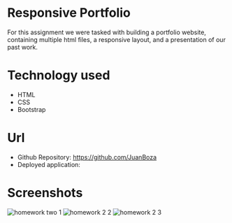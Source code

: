 # Responsive Portfolio
For this assignment we were tasked with building a portfolio website, containing multiple html files, a responsive layout, and a presentation of our past work. 

# Technology used 
  * HTML 
  * CSS 
  * Bootstrap 
 # Url 
  * Github Repository: https://github.com/JuanBoza
  * Deployed application: 
 
  
 # Screenshots
 ![homework two 1 ](https://user-images.githubusercontent.com/70541910/106702519-ba079380-65a5-11eb-96e8-986520ca4fe4.png)
![homework 2 2 ](https://user-images.githubusercontent.com/70541910/106702525-bc69ed80-65a5-11eb-94fa-47e456252c70.png)
![homework 2 3 ](https://user-images.githubusercontent.com/70541910/106702532-be33b100-65a5-11eb-979e-d404e244f0ef.png)

